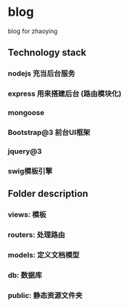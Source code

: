 # blog
blog for zhaoying

## Technology stack
### nodejs 充当后台服务
### express 用来搭建后台 (路由模块化)
### mongoose 
### Bootstrap@3 前台UI框架
### jquery@3
### swig模板引擎

## Folder description
### views: 模板
### routers: 处理路由
### models: 定义文档模型
### db: 数据库
### public: 静态资源文件夹